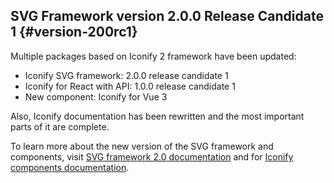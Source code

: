 ## SVG Framework version 2.0.0 Release Candidate 1 {#version-200rc1}

Multiple packages based on Iconify 2 framework have been updated:
-   Iconify SVG framework: 2.0.0 release candidate 1
-   Iconify for React with API: 1.0.0 release candidate 1
-   New component: Iconify for Vue 3

Also, Iconify documentation has been rewritten and the most important parts of it are complete.

To learn more about the new version of the SVG framework and components, visit [SVG framework 2.0 documentation](/docs/icon-components/svg-framework/index.md) and for [Iconify components documentation](/docs/icon-components/index.md).
